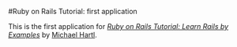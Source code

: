 #Ruby on Rails Tutorial: first application

This is the first application for
[*Ruby on Rails Tutorial: Learn Rails by Examples*](http://railstutorial.org/)
by [Michael Hartl](http://michaelhartl.com/).
